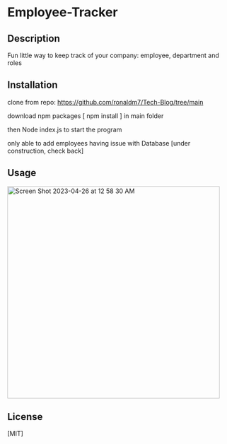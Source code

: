 # Employee-Tracker

## Description
Fun little way to keep track of your company: employee, department and roles

## Installation

clone from repo: https://github.com/ronaldm7/Tech-Blog/tree/main

download npm packages [ npm install ] 
in main folder

then Node index.js to start the program

only able to add employees 
having issue with Database
[under construction, check back]

## Usage
<img width="480" alt="Screen Shot 2023-04-26 at 12 58 30 AM" src="https://user-images.githubusercontent.com/117128880/234473856-e8f5d5a5-51aa-4a20-a380-5b6849de4cf1.png">


## License

[MIT]
